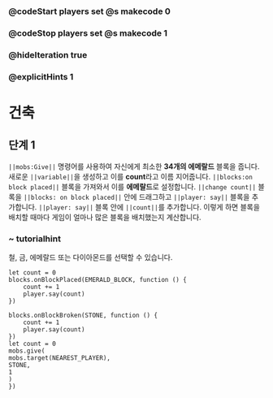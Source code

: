 ### @codeStart players set @s makecode 0
### @codeStop players set @s makecode 1

### @hideIteration true 
### @explicitHints 1

# 건축

## 단계 1
``||mobs:Give||`` 명령어를 사용하여 자신에게 최소한 **34개의 에메랄드** 블록을 줍니다. 새로운 ``||variable||``을 생성하고 이를 **count**라고 이름 지어줍니다. ``||blocks:on block placed||`` 블록을 가져와서 이를 **에메랄드**로 설정합니다. ``||change count||`` 블록을 ``||blocks: on block placed||`` 안에 드래그하고 ``||player: say||`` 블록을 추가합니다. ``||player: say||`` 블록 안에 ``||count||``를 추가합니다. 이렇게 하면 블록을 배치할 때마다 게임이 얼마나 많은 블록을 배치했는지 계산합니다.

### ~ tutorialhint 

철, 금, 에메랄드 또는 다이아몬드를 선택할 수 있습니다.

```blocks
let count = 0
blocks.onBlockPlaced(EMERALD_BLOCK, function () {
    count += 1
    player.say(count)
})

```

```ghost
blocks.onBlockBroken(STONE, function () {
    count += 1
    player.say(count)
})
let count = 0
mobs.give(
mobs.target(NEAREST_PLAYER),
STONE,
1
)
})
```


